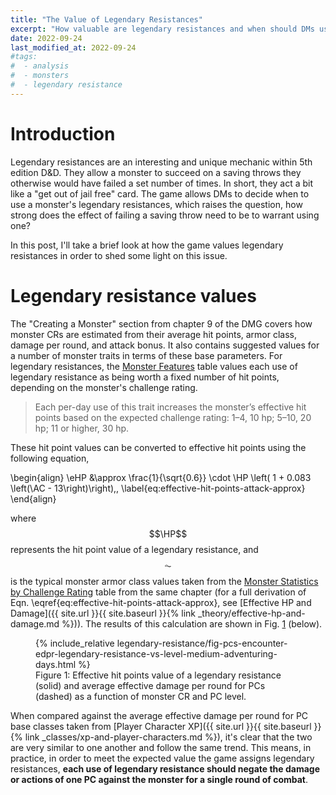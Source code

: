 ```yaml
---
title: "The Value of Legendary Resistances"
excerpt: "How valuable are legendary resistances and when should DMs use them?"
date: 2022-09-24
last_modified_at: 2022-09-24
#tags:
#  - analysis
#  - monsters
#  - legendary resistance
---
```


<div style="display:none">
\(
\newcommand{\AC}{\mathit{AC}}
\newcommand{\HP}{\mathit{HP}}
\newcommand{\eHP}{\mathit{eHP}}
\newcommand{\eDPR}{\mathit{eDPR}}
\)
</div>

# Introduction

Legendary resistances are an interesting and unique mechanic within 5th edition D&D. They allow a monster to succeed on a saving throws they otherwise would have failed a set number of times. In short, they act a bit like a "get out of jail free" card. The game allows DMs to decide when to use a monster's legendary resistances, which raises the question, how strong does the effect of failing a saving throw need to be to warrant using one?

In this post, I'll take a brief look at how the game values legendary resistances in order to shed some light on this issue.

# Legendary resistance values

The "Creating a Monster" section from chapter 9 of the DMG covers how monster CRs are estimated from their average hit points, armor class, damage per round, and attack bonus. It also contains suggested values for a number of monster traits in terms of these base parameters. For legendary resistances, the [Monster Features](https://www.dndbeyond.com/sources/dmg/dungeon-masters-workshop#MonsterFeatures) table values each use of legendary resistance as being worth a fixed number of hit points, depending on the monster's challenge rating.

> Each per-day use of this trait increases the monster’s effective hit points based on the expected challenge rating: 1–4, 10 hp; 5–10, 20 hp; 11 or higher, 30 hp.

These hit point values can be converted to effective hit points using the following equation,

\begin{align}
    \eHP &\approx \frac{1}{\sqrt{0.6}} \cdot \HP \left( 1 + 0.083 \left(\AC - 13\right)\right)\,, \label{eq:effective-hit-points-attack-approx} 
\end{align}

where $$\HP$$ represents the hit point value of a legendary resistance, and $$\AC$$ is the typical monster armor class values taken from the [Monster Statistics by Challenge Rating](https://www.dndbeyond.com/sources/dmg/dungeon-masters-workshop#MonsterStatisticsbyChallengeRating) table from the same chapter (for a full derivation of Eqn. \eqref{eq:effective-hit-points-attack-approx}, see [Effective HP and Damage]({{ site.url }}{{ site.baseurl }}{% link _theory/effective-hp-and-damage.md %})). The results of this calculation are shown in Fig. <a href="#fig:pcs-encounter-edpr-legendary-resistance-vs-level-medium-adventuring-days" class="fig-ref">1</a> (below).

<figure id="fig:pcs-encounter-edpr-legendary-resistance-vs-level-medium-adventuring-days">
    {% include_relative legendary-resistance/fig-pcs-encounter-edpr-legendary-resistance-vs-level-medium-adventuring-days.html %}
    <figcaption>Figure 1: Effective hit points value of a legendary resistance (solid) and average effective damage per round for PCs (dashed) as a function of monster CR and PC level.</figcaption>
</figure>

When compared against the average effective damage per round for PC base classes taken from [Player Character XP]({{ site.url }}{{ site.baseurl }}{% link _classes/xp-and-player-characters.md %}), it's clear that the two are very similar to one another and follow the same trend. This means, in practice, in order to meet the expected value the game assigns legendary resistances, **each use of legendary resistance should negate the damage or actions of one PC against the monster for a single round of combat**.